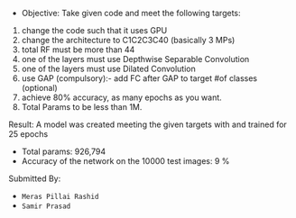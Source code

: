 * Objective: Take given code and meet the following targets:

1. change the code such that it uses GPU
2. change the architecture to C1C2C3C40 (basically 3 MPs)
3. total RF must be more than 44
4. one of the layers must use Depthwise Separable Convolution
5. one of the layers must use Dilated Convolution
6. use GAP (compulsory):- add FC after GAP to target #of classes (optional)
7. achieve 80% accuracy, as many epochs as you want. 
8. Total Params to be less than 1M. 

Result:
A model was created meeting the given targets with and trained for 25 epochs
* Total params: 926,794
* Accuracy of the network on the 10000 test images: 9 %

Submitted By: 
* `Meras Pillai Rashid`
* `Samir Prasad`
